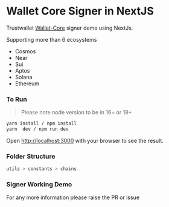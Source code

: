 # Wallet Core Signer in NextJS
Trustwallet [Wallet-Core](https://github.com/trustwallet/wallet-core) signer demo using NextJs.

Supporting more than 6 ecosystems
- Cosmos
- Near
- Sui
- Aptos
- Solana
- Ethereum

### To Run
> Please note node version to be in 16+ or 18+

```bash
yarn install / npm install
yarn  dev / npm run dev
```

Open [http://localhost:3000](http://localhost:3000) with your browser to see the result.

### Folder Structure
```bash
utils > constants > chains
```

### Signer Working Demo

For any more information please raise the PR or issue 